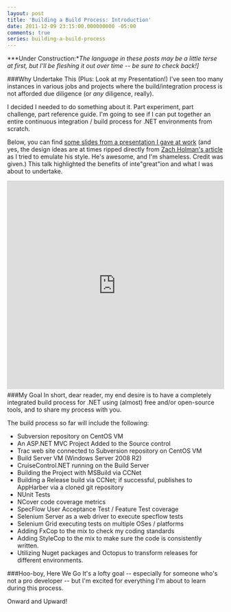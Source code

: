 ```yaml
---
layout: post
title: 'Building a Build Process: Introduction'
date: 2011-12-09 23:15:00.000000000 -05:00
comments: true
series: building-a-build-process
---
```



***Under Construction:**The language in these posts may be a little terse at first, but I'll be fleshing it out over time -- be sure to check back!]*

###Why Undertake This (Plus: Look at my Presentation!)
I've seen too many instances in various jobs and projects where the build/integration process is not afforded due diligence (or *any* diligence, really).

I decided I needed to do something about it. Part experiment, part challenge, part reference guide. I'm going to see if I can put together an entire continuous integration / build process for .NET environments from scratch.

Below, you can find [some slides from a presentation I gave at work](http://www.slideshare.net/SeanKilleen1/integreation) (and yes, the design ideas are at times ripped directly from [Zach Holman's article](http://zachholman.com/posts/slide-design-for-developers/) as I tried to emulate his style. He's awesome, and I'm shameless. Credit was given.) This talk highlighted the benefits of inte"great"ion and what I was about to undertake.

<iframe src="http://www.slideshare.net/slideshow/embed_code/10484958?rel=0" width="595" height="485" frameborder="0" marginwidth="0" marginheight="0" scrolling="no" style="border:1px solid #CCC; border-width:1px 1px 0; margin-bottom:5px; max-width: 100%;" allowfullscreen> </iframe>
###My Goal
In short, dear reader, my end desire is to have a completely integrated build process for .NET using (almost) free and/or open-source tools, and to share my process with you.

The build process so far will include the following:

* Subversion repository on CentOS VM
* An ASP.NET MVC Project Added to the Source control
* Trac web site connected to Subversion repository on CentOS VM
* Build Server VM (Windows Server 2008 R2)
* CruiseControl.NET running on the Build Server
* Building the Project with MSBuild via CCNet
* Building a Release build via CCNet; if successful, publishes to AppHarber via a cloned git repository
* NUnit Tests
* NCover code coverage metrics
* SpecFlow User Acceptance Test / Feature Test coverage
* Selenium Server as a web driver to execute specflow tests
* Selenium Grid executing tests on multiple OSes / platforms
* Adding FxCop to the mix to check my coding standards
* Adding StyleCop to the mix to make sure the code is consistently written.
* Utilizing Nuget packages and Octopus to transform releases for different environments.

###Hoo-boy, Here We Go
It's a lofty goal -- especially for someone who's not a pro developer -- but I'm excited for everything I'm about to learn during this process.

Onward and Upward!

